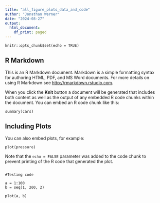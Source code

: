 ```yaml
---
title: "all_figure_plots_data_and_code"
author: "Jonathan Werner"
date: "2024-08-27"
output:
  html_document:
    df_print: paged
---
```



```{r setup, include=FALSE}
knitr::opts_chunk$set(echo = TRUE)
```

## R Markdown

This is an R Markdown document. Markdown is a simple formatting syntax for authoring HTML, PDF, and MS Word documents. For more details on using R Markdown see <http://rmarkdown.rstudio.com>.

When you click the **Knit** button a document will be generated that includes both content as well as the output of any embedded R code chunks within the document. You can embed an R code chunk like this:

```{r cars}
summary(cars)
```

## Including Plots

You can also embed plots, for example:

```{r pressure, echo=FALSE}
plot(pressure)
```

Note that the `echo = FALSE` parameter was added to the code chunk to prevent printing of the R code that generated the plot.




```{r}

#Testing code

a = 1:100
b = seq(1, 200, 2)

plot(a, b)

```




